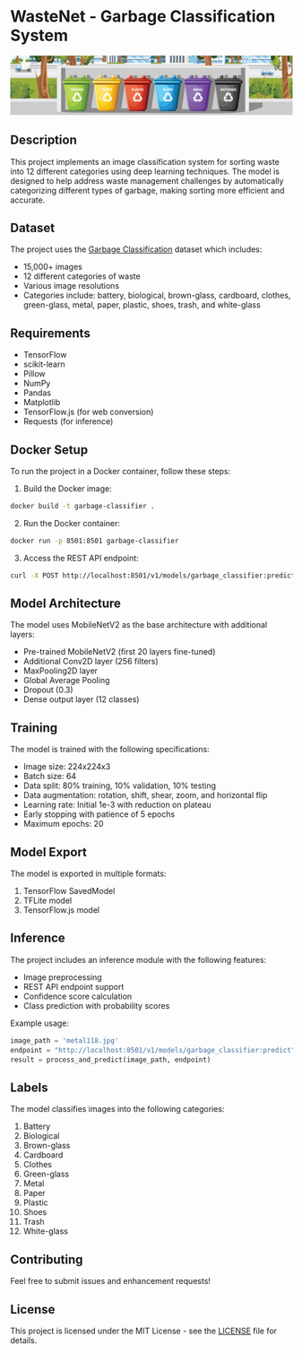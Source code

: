 # WasteNet - Garbage Classification System

![Garbage Classification](images/dataset-cover.jpg)

## Description
This project implements an image classification system for sorting waste into 12 different categories using deep learning techniques. The model is designed to help address waste management challenges by automatically categorizing different types of garbage, making sorting more efficient and accurate.

## Dataset
The project uses the [Garbage Classification](https://www.kaggle.com/datasets/mostafaabla/garbage-classification/data) dataset which includes:
- 15,000+ images
- 12 different categories of waste
- Various image resolutions
- Categories include: battery, biological, brown-glass, cardboard, clothes, green-glass, metal, paper, plastic, shoes, trash, and white-glass

## Requirements
- TensorFlow
- scikit-learn
- Pillow
- NumPy
- Pandas
- Matplotlib
- TensorFlow.js (for web conversion)
- Requests (for inference)

## Docker Setup
To run the project in a Docker container, follow these steps:
1. Build the Docker image:
```bash
docker build -t garbage-classifier .
```
2. Run the Docker container:
```bash
docker run -p 8501:8501 garbage-classifier
```
3. Access the REST API endpoint:
```bash
curl -X POST http://localhost:8501/v1/models/garbage_classifier:predict -T metal118.jpg
```

## Model Architecture
The model uses MobileNetV2 as the base architecture with additional layers:
- Pre-trained MobileNetV2 (first 20 layers fine-tuned)
- Additional Conv2D layer (256 filters)
- MaxPooling2D layer
- Global Average Pooling
- Dropout (0.3)
- Dense output layer (12 classes)

## Training
The model is trained with the following specifications:
- Image size: 224x224x3
- Batch size: 64
- Data split: 80% training, 10% validation, 10% testing
- Data augmentation: rotation, shift, shear, zoom, and horizontal flip
- Learning rate: Initial 1e-3 with reduction on plateau
- Early stopping with patience of 5 epochs
- Maximum epochs: 20

## Model Export
The model is exported in multiple formats:
1. TensorFlow SavedModel
2. TFLite model
3. TensorFlow.js model

## Inference
The project includes an inference module with the following features:
- Image preprocessing
- REST API endpoint support
- Confidence score calculation
- Class prediction with probability scores

Example usage:
```python
image_path = 'metal118.jpg'
endpoint = "http://localhost:8501/v1/models/garbage_classifier:predict"
result = process_and_predict(image_path, endpoint)
```

## Labels
The model classifies images into the following categories:
1. Battery
2. Biological
3. Brown-glass
4. Cardboard
5. Clothes
6. Green-glass
7. Metal
8. Paper
9. Plastic
10. Shoes
11. Trash
12. White-glass

## Contributing
Feel free to submit issues and enhancement requests!

## License
This project is licensed under the MIT License - see the [LICENSE](LICENSE) file for details.